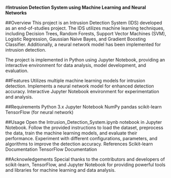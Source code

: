 #**Intrusion Detection System using Machine Learning and Neural Networks**

##Overview
This project is an Intrusion Detection System (IDS) developed as an end-of-studies project. The IDS utilizes machine learning techniques, including Decision Trees, Random Forests, Support Vector Machines (SVM), Logistic Regression, Gaussian Naive Bayes, and Gradient Boosting Classifier. Additionally, a neural network model has been implemented for intrusion detection.

The project is implemented in Python using Jupyter Notebook, providing an interactive environment for data analysis, model development, and evaluation.

##Features
Utilizes multiple machine learning models for intrusion detection.
Implements a neural network model for enhanced detection accuracy.
Interactive Jupyter Notebook environment for experimentation and analysis.

##Requirements
Python 3.x
Jupyter Notebook
NumPy
pandas
scikit-learn
TensorFlow (for neural network)

##Usage
Open the Intrusion_Detection_System.ipynb notebook in Jupyter Notebook.
Follow the provided instructions to load the dataset, preprocess the data, train the machine learning models, and evaluate their performance.
Experiment with different configurations, parameters, and algorithms to improve the detection accuracy.
References
Scikit-learn Documentation
TensorFlow Documentation

##Acknowledgements
Special thanks to the contributors and developers of scikit-learn, TensorFlow, and Jupyter Notebook for providing powerful tools and libraries for machine learning and data analysis.